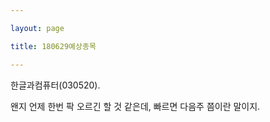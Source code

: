 ```yaml
---

layout: page

title: 180629예상종목

---
```


한글과컴퓨터(030520).

왠지 언제 한번 팍 오르긴 할 것 같은데, 빠르면 다음주 쯤이란 말이지.
